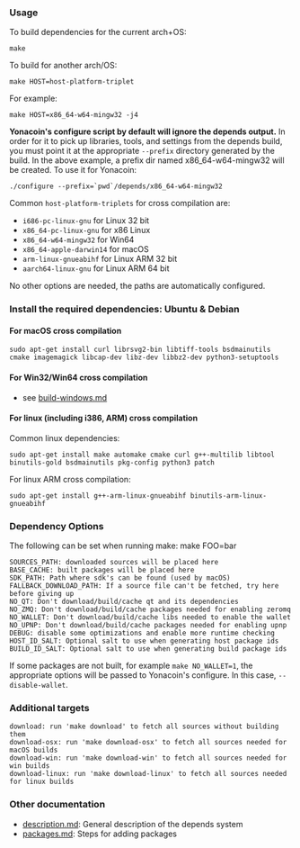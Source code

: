 ### Usage

To build dependencies for the current arch+OS:

    make

To build for another arch/OS:

    make HOST=host-platform-triplet

For example:

    make HOST=x86_64-w64-mingw32 -j4

**Yonacoin's configure script by default will ignore the depends output.** In
order for it to pick up libraries, tools, and settings from the depends build,
you must point it at the appropriate `--prefix` directory generated by the
build. In the above example, a prefix dir named x86_64-w64-mingw32 will be
created. To use it for Yonacoin:

    ./configure --prefix=`pwd`/depends/x86_64-w64-mingw32

Common `host-platform-triplets` for cross compilation are:

- `i686-pc-linux-gnu` for Linux 32 bit
- `x86_64-pc-linux-gnu` for x86 Linux
- `x86_64-w64-mingw32` for Win64
- `x86_64-apple-darwin14` for macOS
- `arm-linux-gnueabihf` for Linux ARM 32 bit
- `aarch64-linux-gnu` for Linux ARM 64 bit

No other options are needed, the paths are automatically configured.

### Install the required dependencies: Ubuntu & Debian

#### For macOS cross compilation

    sudo apt-get install curl librsvg2-bin libtiff-tools bsdmainutils cmake imagemagick libcap-dev libz-dev libbz2-dev python3-setuptools

#### For Win32/Win64 cross compilation

- see [build-windows.md](../doc/build-windows.md#cross-compilation-for-ubuntu-and-windows-subsystem-for-linux)

#### For linux (including i386, ARM) cross compilation

Common linux dependencies:

    sudo apt-get install make automake cmake curl g++-multilib libtool binutils-gold bsdmainutils pkg-config python3 patch

For linux ARM cross compilation:

    sudo apt-get install g++-arm-linux-gnueabihf binutils-arm-linux-gnueabihf


### Dependency Options
The following can be set when running make: make FOO=bar

    SOURCES_PATH: downloaded sources will be placed here
    BASE_CACHE: built packages will be placed here
    SDK_PATH: Path where sdk's can be found (used by macOS)
    FALLBACK_DOWNLOAD_PATH: If a source file can't be fetched, try here before giving up
    NO_QT: Don't download/build/cache qt and its dependencies
    NO_ZMQ: Don't download/build/cache packages needed for enabling zeromq
    NO_WALLET: Don't download/build/cache libs needed to enable the wallet
    NO_UPNP: Don't download/build/cache packages needed for enabling upnp
    DEBUG: disable some optimizations and enable more runtime checking
    HOST_ID_SALT: Optional salt to use when generating host package ids
    BUILD_ID_SALT: Optional salt to use when generating build package ids

If some packages are not built, for example `make NO_WALLET=1`, the appropriate
options will be passed to Yonacoin's configure. In this case, `--disable-wallet`.

### Additional targets

    download: run 'make download' to fetch all sources without building them
    download-osx: run 'make download-osx' to fetch all sources needed for macOS builds
    download-win: run 'make download-win' to fetch all sources needed for win builds
    download-linux: run 'make download-linux' to fetch all sources needed for linux builds

### Other documentation

- [description.md](description.md): General description of the depends system
- [packages.md](packages.md): Steps for adding packages

